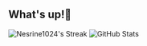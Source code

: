 ## What's up!👾

![Nesrine1024's Streak](https://github-readme-streak-stats.herokuapp.com/?user=Nesrine1024&theme=tokyonight&hide_border=true)
![GitHub Stats](http://github-profile-summary-cards.vercel.app/api/cards/stats?username=Nesrine1024&theme=tokyonight)
